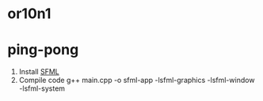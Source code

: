 # or10n1
# ping-pong
1. Install [SFML](https://www.sfml-dev.org/download/sfml/2.5.1/)
2. Compile code g++ main.cpp -o sfml-app -lsfml-graphics -lsfml-window -lsfml-system

